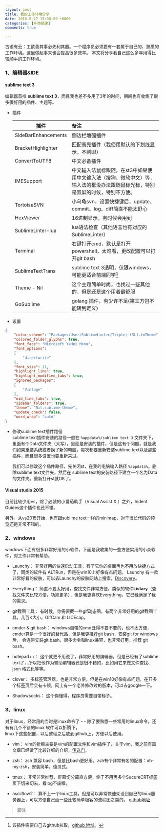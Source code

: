 ```yaml
---
layout: post
title: 我的工作环境分享
date: 2016-8-27 15:08:00 +0800
categories: [环境搭建]
comments: true

---
```


古语有云：工欲善其事必先利其器。一个程序员必须要有一套属于自己的、熟悉的工作环境。这里做起事来也会提高很多效率。
本文将分享我自己这么多年用得比较顺手的工作环境。

### 1、编辑器&IDE

#### sublime text 3
编辑器首推 **sublime text 3**，而且我也差不多用了3年的时间，期间也有收集了很多很好用的插件、主题等。

- 插件
	
	| 插件        	        | 备注           															|
	| --------------------- |:--------------------------------------------------------------------------|
	| SideBarEnhancements   | 侧边栏增强插件 																|
	| BracketHighlighter    | 匹配高亮插件（我使用默认的下划线显示，不刺眼）  								|
	| ConvertToUTF8    		| 中文必备插件																|
	| IMESupport	     	| 中文输入法鼠标跟随，在st3中如果使用中文输入法（搜狗、微软中文）等，输入法的框没办法跟随鼠标光标，特别是双屏的时候，特别不方便。|
	| TortoiseSVN    		| 小乌龟svn，设置快捷键后，update、commit、log、diff简直不能太舒心				|
	| HexViewer		      	| 16进制显示，有时候会用到														|
	| SublimeLinter-lua		| lua语法检查（其他语言也有对应的SublimeLinter）								|
	| Terminal     			| 右键打开cmd，默认是打开powershell，太难看，更改配置可以打开git bash  			|
	| SublimeTextTrans      | sublime text 3透明，仅限windows，可能更适合前端同学[^footer1]					|
	| Theme - Nil	  		| 这个主题简单时尚，也找过一些其他的，但是还是这个用着最舒服						|
	| GoSublime      		| golang 插件，有少许不足(第三方包不能转到定义)			      					|

- 设置  
```json
{
	"color_scheme": "Packages/User/SublimeLinter/Triplet (SL).tmTheme",
	"colored_folder_glyphs": true,
	"font_face": "Microsoft YaHei Mono",
	"font_options":
	[
		"directwrite"
	],
	"font_size": 11,
	"highlight_line": true,
	"highlight_modified_tabs": true,
	"ignored_packages":
	[
		"Vintage"
	],
	"mid_line_tabs": true,
	"sidebar_folders": true,
	"theme": "Nil.sublime-theme",
	"update_check": false,
	"word_wrap": "auto"
}
```

- 修改sublime text插件路径  
  sublime text插件安装的路径一般在 `%appdata%/sublime text 3` 文件夹下，里面有个Data文件夹（大写），里面是安装的插件，但是这有个问题，就是我们如果重装系统或者换了新的电脑，每次都要重新安装sublime text以及那些插件，而且很多设置也要重新来过。

  我们可以修改这个插件路径，先关闭st，在我的电脑输入路径 `%appdata%`。删除sublime text文件夹，然后在
  sublime text的安装路径下建立一个名为Data的文件夹。重新打开st就OK了。

#### Visual studio 2015

目前比较少用vs，除了必装的小番茄助手（Visual Assist X ）之外，Indent Guides这个插件也还不错。

另外，从vs2015开始，也有跟sublime text一样的minimap，对于很长代码的预览还是非常不错的。


### 2、windows 

windows下面有很多非常好用的小软件，下面是我收集的一些方便实用的小众软件，对工作非常有帮助。

- Launchy：
 非常好用的快速启动工具，有了它你的桌面再也不用放快捷方式了，同类的软件有 ALTRun，但是在win10上好像有点问题。
 Launchy 有一款非常好看的皮肤，可以去Launchy的皮肤网站上搜索，[Discovery](http://www.deviantart.com/browse/all/customization/skins/applaunchers/launchy/?q=Discovery)。

- Everything：
  简直不要太好用，查找文件非常方便，类似的软件**Listary**（查找文件夹比较方便，功能更多），但是我更喜欢Everything，它已经满足了我的需求。

- git截图工具：
  有时候，你需要截一些gif动态图，有两个非常好用的gif截图工具，几百K大小，GifCam 和 LICEcap。

- cmder & git bash：
  windows自带的cmd丑得不要不要的，也不太方便，cmder算是一个很好的替代品，但是我更推荐git bash，安装git for windows后，
  会连带安装git bash，很多命令和linux兼容，也非常好用。推荐 git bash。

- notepad++：
  这个就更不用说了，非常好用的编辑器，但是已经有了sublime text了，所以把他作为辅助编辑器还是很不错的，比如用它来做文件查找、
  json 格式化等等。

- clover：
  多标签管理器，也是非常方便，但是在win10好像有点问题，在开多个标签页后会有卡顿，网上有一个老外修改过的版本，可以去google一下。

- Shadowsocks：
  这个你懂得，程序员需要自带梯子。

### 3、linux

  对于linux，经常用的当时是linux命令了 - -
  除了要熟悉一些常用的linux命令，还有有几个不错的linux 软件可以折腾下。  
  linux下这些配置，以后整理之后放到github上，方便以后使用。

- vim：
  vim的折腾主要是vim的配置文件和vim插件了，关于vim，我之前有篇文章已经做了比较详细的介绍，[传送门](http://domicat.me/2015/07/28/vim-config-and-plugin/)。 

- zsh：
  zsh 兼容 bash，但是比bash更好用，zsh有个非常有名的配置：oh-my-zsh，安装简单，傻瓜式。

- tmux：
  非常非常推荐，屏幕切分简直方便，终于不用再多个SucureCRT标签页下切来切去，看log不废眼。

- asciiflow2：
 算不上一个linux工具，但是可以非常快速架设到自己的linux服务器上，可以方便自己画一些比较简单极客的流程图之类的。
 [github地址](https://github.com/lewish/asciiflow2)


>脚注

[^footer1]: 该插件需要自己去github拉取，[github 地址](https://github.com/vhanla/SublimeTextTrans.git)。